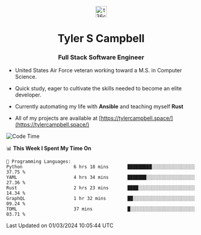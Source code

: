 <p align="center">
<a href="https://www.linkedin.com/in/t36campbell" target="blank"><img align="center" src="https://ik.imagekit.io/t36campbell/Portfolio/linkedin.png.original_m8bbGgPh6.png" alt="t36campbell" height="30" width="30" /></a>
</p>
<h1 align="center">Tyler S Campbell</h1>
<h3 align="center">Full Stack Software Engineer</h3>

* United States Air Force veteran working toward a M.S. in Computer Science.

* Quick study, eager to cultivate the skills needed to become an elite developer.

* Currently automating my life with **Ansible** and teaching myself **Rust**

* All of my projects are available at [https://tylercampbell.space/](https://tylercampbell.space/)

<!--START_SECTION:waka-->
![Code Time](http://img.shields.io/badge/Code%20Time-3%2C233%20hrs%2047%20mins-blue)

📊 **This Week I Spent My Time On** 

```text
💬 Programming Languages: 
Python                   6 hrs 18 mins       █████████░░░░░░░░░░░░░░░░   37.75 % 
YAML                     4 hrs 34 mins       ███████░░░░░░░░░░░░░░░░░░   27.36 % 
Rust                     2 hrs 23 mins       ████░░░░░░░░░░░░░░░░░░░░░   14.34 % 
GraphQL                  1 hr 32 mins        ██░░░░░░░░░░░░░░░░░░░░░░░   09.24 % 
TOML                     37 mins             █░░░░░░░░░░░░░░░░░░░░░░░░   03.71 % 
```


 Last Updated on 01/03/2024 10:05:44 UTC
<!--END_SECTION:waka-->
